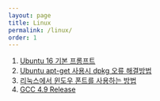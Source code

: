 ```yaml
---
layout: page
title: Linux
permalink: /linux/
order: 1
---
```


1. [Ubuntu 16 기본 프롬프트](http://nodolee.github.io/2016/08/31/Ubuntu-PS1/)
1. [Ubuntu apt-get 사용시 dpkg 오류 해결방법](http://nodolee.github.io/2016/08/31/Ubuntu_dpkg/)
1. [리눅스에서 윈도우 폰트를 사용하는 방법](http://nodolee.github.io/2016/08/30/Font_Linux/)
1. [GCC 4.9 Release](http://nodolee.github.io/2016/08/03/GCC49-release/)
